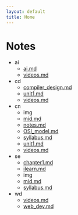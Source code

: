 ```yaml
---
layout: default
title: Home
---
```

# Notes

- ai
  - [ai.md](./ai/ai.md)
  - [videos.md](./ai/videos.md)
- cd
  - [compiler_design.md](./cd/compiler_design.md)
  - [unit1.md](./cd/unit1.md)
  - [videos.md](./cd/videos.md)
- cn
  - img
  - [mid.md](./cn/mid.md)
  - [notes.md](./cn/notes.md)
  - [OSI_model.md](./cn/OSI_model.md)
  - [syllabus.md](./cn/syllabus.md)
  - [unit1.md](./cn/unit1.md)
  - [videos.md](./cn/videos.md)
- se
  - [chapter1.md](./se/chapter1.md)
  - [ilearn.md](./se/ilearn.md)
  - img
  - [mid.md](./se/mid.md)
  - [syllabus.md](./se/syllabus.md)
- wd
  - [videos.md](./wd/videos.md)
  - [web_dev.md](./wd/web_dev.md)


